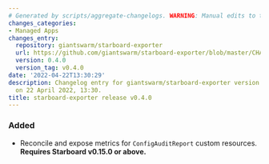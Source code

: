 ```yaml
---
# Generated by scripts/aggregate-changelogs. WARNING: Manual edits to this files will be overwritten.
changes_categories:
- Managed Apps
changes_entry:
  repository: giantswarm/starboard-exporter
  url: https://github.com/giantswarm/starboard-exporter/blob/master/CHANGELOG.md#040---2022-04-22
  version: 0.4.0
  version_tag: v0.4.0
date: '2022-04-22T13:30:29'
description: Changelog entry for giantswarm/starboard-exporter version 0.4.0, published
  on 22 April 2022, 13:30.
title: starboard-exporter release v0.4.0
---
```


### Added
- Reconcile and expose metrics for `ConfigAuditReport` custom resources. **Requires Starboard v0.15.0 or above.**
